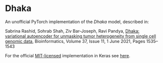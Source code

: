 # Dhaka

An unofficial PyTorch implementation of the _Dhaka_ model, described in:

Sabrina Rashid, Sohrab Shah, Ziv Bar-Joseph, Ravi Pandya, [Dhaka: variational autoencoder for unmasking tumor heterogeneity from single cell genomic data](https://doi.org/10.1093/bioinformatics/btz095), Bioinformatics, Volume 37, Issue 11, 1 June 2021, Pages 1535–1543

For the official [MIT-licensed](https://opensource.org/licenses/MIT) implementation in Keras see [here](https://github.com/sabrinar/Dhaka).

